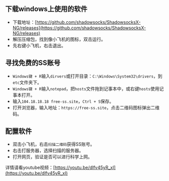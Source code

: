 ## 下载windows上使用的软件

* 下载地址：[https://github.com/shadowsocks/ShadowsocksX-NG/releases](https://github.com/shadowsocks/ShadowsocksX-NG/releases)
* 解压压缩包，找到像小飞机的图标，双击运行。
* 先右键小飞机，右击退出。



## 寻找免费的SS账号

* `Windows键 + R`输入`dirvers`或打开目录：`C:\Windows\System32\drivers`，到`etc`文件夹下。
* `Windows键 + R`输入`notepad`，把`hosts`文件拖到记事本中，或右键`hosts`使用记事本打开。
* 输入`104.18.18.18 free-ss.site`，`Ctrl + S`保存。
* 打开浏览器，输入地址：`https://free-ss.site`，点击二维码图标弹出二维码。



## 配置软件

* 双击小飞机，右击`扫描二维码`获得SS账号。
* 右击打服务器，选择扫描的服务器。
* 打开网页，验证是否可以进行科学上网。

详情请看youtube视频：[https://youtu.be/dlfv45yR_xI](https://youtu.be/dlfv45yR_xI)
